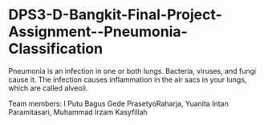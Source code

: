 # DPS3-D-Bangkit-Final-Project-Assignment--Pneumonia-Classification
Pneumonia is an infection in one or both lungs. Bacteria, viruses, and fungi cause it. 
The infection causes inflammation in the air sacs in your lungs, which are called alveoli.

Team members:
I Putu Bagus Gede PrasetyoRaharja,
Yuanita Intan Paramitasari,
Muhammad Irzam Kasyfillah
